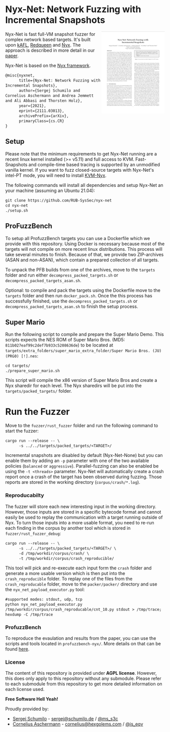 # Nyx-Net: Network Fuzzing with Incremental Snapshots

<a href="https://arxiv.org/abs/2111.03013"> <img align="right" width="200"  src="paper.png"> </a>

Nyx-Net is fast full-VM snapshot fuzzer for complex network based targets. It's built upon [kAFL](https://github.com/RUB-SysSec/kAFL), [Redqueen](https://github.com/RUB-SysSec/redqueen) and [Nyx](https://github.com/RUB-SysSec/nyx). The approach is described in more detail in our [paper](https://arxiv.org/pdf/2111.03013.pdf).

Nyx-Net is based on the [Nyx framework](https://github.com/nyx-fuzz/nyx).

```
@misc{nyxnet,
      title={Nyx-Net: Network Fuzzing with Incremental Snapshots}, 
      author={Sergej Schumilo and Cornelius Aschermann and Andrea Jemmett and Ali Abbasi and Thorsten Holz},
      year={2021},
      eprint={2111.03013},
      archivePrefix={arXiv},
      primaryClass={cs.CR}
}
```

## Setup

Please note that the minimum requirements to get Nyx-Net running are a recent linux kernel installed (>= v5.11) and full access to KVM. Fast-Snapshots and compile-time based tracing is supported by an unmodified vanilla kernel. If you want to fuzz closed-source targets with Nyx-Net's intel-PT mode, you will need to install [KVM-Nyx](https://github.com/nyx-fuzz/kvm-nyx).

The following commands will install all dependencies and setup Nyx-Net an your machine (assuming an Ubuntu 21.04): 

```
git clone https://github.com/RUB-SysSec/nyx-net
cd nyx-net
./setup.sh
```

## ProFuzzBench

To setup all ProfuzzBench targets you can use a Dockerfile which we provide with this repository. Using Docker is necessary because most of the targets will not compile on more recent linux distributions. This process will take several minutes to finish. Because of that, we provide two ZIP-archives (ASAN and non-ASAN), which contain a prepared collection of all targets. 

To unpack the PFB builds from one of the archives, move to the `targets` folder and run either `decompress_packed_targets.sh` or `decompress_packed_targets_asan.sh`.

Optional: to compile and pack the targets using the Dockerfile move to the `targets` folder and then run `docker_pack.sh`. Once the this process has successfully finished, use the `decompress_packed_targets.sh` or `decompress_packed_targets_asan.sh` to finish the setup process. 


## Super Mario

Run the following script to compile and prepare the Super Mario Demo. This scripts expects the NES ROM of Super Mario Bros. (MD5: `811b027eaf99c2def7b933c5208636de`) to be located at `targets/extra_folders/super_mario_extra_folder/Super Mario Bros. (JU) (PRG0) [!].nes`:

```
cd targets/
./prepare_super_mario.sh
```

This script will compile the x86 version of Super Mario Bros and create a Nyx sharedir for each level. The Nyx sharedirs will be put into the `targets/packed_targets/` folder. 

# Run the Fuzzer

Move to the `fuzzer/rust_fuzzer` folder and run the following command to start the fuzzer:

```
cargo run --release -- \
      -s ../../targets/packed_targets/<TARGET>/
```

Incremental snapshots are disabled by default (Nyx-Net-None) but you can enable them by adding an `-p` parameter with one of the two available policies (`balanced` or `aggressive`). Parallel-fuzzing can also be enabled be using the `-t <threads>` parameter. Nyx-Net will automatically create a crash report once a crash of the target has been observed during fuzzing. Those reports are stored in the working directory (`corpus/crash/*.log`).

### Reproducabilty

The fuzzer will store each new interesting input in the working directory. However, those inputs are stored in a specific bytecode format and cannot easily be used to replay the communication with a target running outside of Nyx. To turn those inputs into a more usable format, you need to re-run each finding in the corpus by another tool which is stored in `fuzzer/rust_fuzzer_debug`:

```
cargo run --release -- \
      -s ../../targets/packed_targets/<TARGET>/ \
      -d /tmp/workdir/corpus/crash/ \
      -t /tmp/workdir/corpus/crash_reproducible/
```

This tool will pick and re-execute each input form the `crash` folder and generate a more usable version which is then put into the `crash_reproducible` folder. To replay one of the files from the `crash_reproducable` folder, move to the `packer/packer/` directory and use the `nyx_net_payload_executor.py` tool:

```
#supported modes: stdout, udp, tcp
python nyx_net_payload_executor.py /tmp/workdir/corpus/crash_reproducable/cnt_10.py stdout > /tmp/trace; hexdump -C /tmp/trace
```

### ProfuzzBench

To reproduce the evaulation and results from the paper, you can use the scripts and tools located in `profuzzbench-nyx/`.
More details on that can be found [here](https://github.com/RUB-SysSec/nyx-net-profuzzbench).

### License

The content of this repository is provided under **AGPL license**. 
However, this does only apply to this repository without any submodule. Please refer to each submodule from this repository to get more detailed information on each license used.

**Free Software Hell Yeah!** 

Proudly provided by: 
* [Sergej Schumilo](http://schumilo.de) - sergej@schumilo.de / [@ms_s3c](https://twitter.com/ms_s3c)
* [Cornelius Aschermann](https://hexgolems.com) - cornelius@hexgolems.com / [@is_eqv](https://twitter.com/is_eqv)
